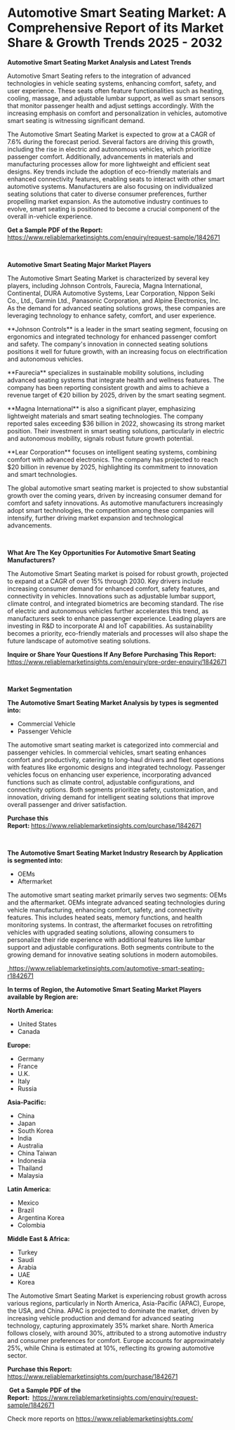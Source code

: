 <p><h1>Automotive Smart Seating Market: A Comprehensive Report of its Market Share & Growth Trends 2025 - 2032</h1></p><p><strong>Automotive Smart Seating Market Analysis and Latest Trends</strong></p>
<p><p>Automotive Smart Seating refers to the integration of advanced technologies in vehicle seating systems, enhancing comfort, safety, and user experience. These seats often feature functionalities such as heating, cooling, massage, and adjustable lumbar support, as well as smart sensors that monitor passenger health and adjust settings accordingly. With the increasing emphasis on comfort and personalization in vehicles, automotive smart seating is witnessing significant demand.</p><p>The Automotive Smart Seating Market is expected to grow at a CAGR of 7.6% during the forecast period. Several factors are driving this growth, including the rise in electric and autonomous vehicles, which prioritize passenger comfort. Additionally, advancements in materials and manufacturing processes allow for more lightweight and efficient seat designs. Key trends include the adoption of eco-friendly materials and enhanced connectivity features, enabling seats to interact with other smart automotive systems. Manufacturers are also focusing on individualized seating solutions that cater to diverse consumer preferences, further propelling market expansion. As the automotive industry continues to evolve, smart seating is positioned to become a crucial component of the overall in-vehicle experience.</p></p>
<p><strong>Get a Sample PDF of the Report:&nbsp;</strong> <a href="https://www.reliablemarketinsights.com/enquiry/request-sample/1842671?utm_campaign=2244&utm_medium=2&utm_source=Github&utm_content=ia&utm_term=26032025&utm_id=automotive-smart-seating">https://www.reliablemarketinsights.com/enquiry/request-sample/1842671</a></p>
<p>&nbsp;</p>
<p><strong>Automotive Smart Seating Major Market Players</strong></p>
<p><p>The Automotive Smart Seating Market is characterized by several key players, including Johnson Controls, Faurecia, Magna International, Continental, DURA Automotive Systems, Lear Corporation, Nippon Seiki Co., Ltd., Garmin Ltd., Panasonic Corporation, and Alpine Electronics, Inc. As the demand for advanced seating solutions grows, these companies are leveraging technology to enhance safety, comfort, and user experience.</p><p>**Johnson Controls** is a leader in the smart seating segment, focusing on ergonomics and integrated technology for enhanced passenger comfort and safety. The company's innovation in connected seating solutions positions it well for future growth, with an increasing focus on electrification and autonomous vehicles.</p><p>**Faurecia** specializes in sustainable mobility solutions, including advanced seating systems that integrate health and wellness features. The company has been reporting consistent growth and aims to achieve a revenue target of €20 billion by 2025, driven by the smart seating segment.</p><p>**Magna International** is also a significant player, emphasizing lightweight materials and smart seating technologies. The company reported sales exceeding $36 billion in 2022, showcasing its strong market position. Their investment in smart seating solutions, particularly in electric and autonomous mobility, signals robust future growth potential.</p><p>**Lear Corporation** focuses on intelligent seating systems, combining comfort with advanced electronics. The company has projected to reach $20 billion in revenue by 2025, highlighting its commitment to innovation and smart technologies.</p><p>The global automotive smart seating market is projected to show substantial growth over the coming years, driven by increasing consumer demand for comfort and safety innovations. As automotive manufacturers increasingly adopt smart technologies, the competition among these companies will intensify, further driving market expansion and technological advancements.</p></p>
<p>&nbsp;</p>
<p><strong>What Are The Key Opportunities For Automotive Smart Seating Manufacturers?</strong></p>
<p><p>The Automotive Smart Seating market is poised for robust growth, projected to expand at a CAGR of over 15% through 2030. Key drivers include increasing consumer demand for enhanced comfort, safety features, and connectivity in vehicles. Innovations such as adjustable lumbar support, climate control, and integrated biometrics are becoming standard. The rise of electric and autonomous vehicles further accelerates this trend, as manufacturers seek to enhance passenger experience. Leading players are investing in R&D to incorporate AI and IoT capabilities. As sustainability becomes a priority, eco-friendly materials and processes will also shape the future landscape of automotive seating solutions.</p></p>
<p><strong>Inquire or Share Your Questions If Any Before Purchasing This Report:</strong> <a href="https://www.reliablemarketinsights.com/enquiry/pre-order-enquiry/1842671?utm_campaign=2244&utm_medium=2&utm_source=Github&utm_content=ia&utm_term=26032025&utm_id=automotive-smart-seating">https://www.reliablemarketinsights.com/enquiry/pre-order-enquiry/1842671</a></p>
<p>&nbsp;</p>
<p><strong>Market Segmentation</strong></p>
<p><strong>The Automotive Smart Seating Market Analysis by types is segmented into:</strong></p>
<p><ul><li>Commercial Vehicle</li><li>Passenger Vehicle</li></ul></p>
<p><p>The automotive smart seating market is categorized into commercial and passenger vehicles. In commercial vehicles, smart seating enhances comfort and productivity, catering to long-haul drivers and fleet operations with features like ergonomic designs and integrated technology. Passenger vehicles focus on enhancing user experience, incorporating advanced functions such as climate control, adjustable configurations, and connectivity options. Both segments prioritize safety, customization, and innovation, driving demand for intelligent seating solutions that improve overall passenger and driver satisfaction.</p></p>
<p><strong>Purchase this Report:&nbsp;</strong><a href="https://www.reliablemarketinsights.com/purchase/1842671?utm_campaign=2244&utm_medium=2&utm_source=Github&utm_content=ia&utm_term=26032025&utm_id=automotive-smart-seating">https://www.reliablemarketinsights.com/purchase/1842671</a></p>
<p>&nbsp;</p>
<p><strong>The Automotive Smart Seating Market Industry Research by Application is segmented into:</strong></p>
<p><ul><li>OEMs</li><li>Aftermarket</li></ul></p>
<p><p>The automotive smart seating market primarily serves two segments: OEMs and the aftermarket. OEMs integrate advanced seating technologies during vehicle manufacturing, enhancing comfort, safety, and connectivity features. This includes heated seats, memory functions, and health monitoring systems. In contrast, the aftermarket focuses on retrofitting vehicles with upgraded seating solutions, allowing consumers to personalize their ride experience with additional features like lumbar support and adjustable configurations. Both segments contribute to the growing demand for innovative seating solutions in modern automobiles.</p></p>
<p><a href="https://www.reliablemarketinsights.com/automotive-smart-seating-r1842671?utm_campaign=2244&utm_medium=2&utm_source=Github&utm_content=ia&utm_term=26032025&utm_id=automotive-smart-seating">&nbsp;https://www.reliablemarketinsights.com/automotive-smart-seating-r1842671</a></p>
<p><strong>In terms of Region, the Automotive Smart Seating Market Players available by Region are:</strong></p>
<p>
    <p> <strong> North America: </strong>
        <ul>
            <li>United States</li>
            <li>Canada</li>
        </ul>
        </p> 
    <p> <strong> Europe: </strong>
        <ul>
            <li>Germany</li>
            <li>France</li>
            <li>U.K.</li>
            <li>Italy</li>
            <li>Russia</li>
        </ul>
        </p> 
    <p> <strong> Asia-Pacific: </strong>
        <ul>
            <li>China</li>
            <li>Japan</li>
            <li>South Korea</li>
            <li>India</li>
            <li>Australia</li>
            <li>China Taiwan</li>
            <li>Indonesia</li>
            <li>Thailand</li>
            <li>Malaysia</li>
        </ul>
        </p> 
    <p> <strong> Latin America: </strong>
        <ul>
            <li>Mexico</li>
            <li>Brazil</li>
            <li>Argentina Korea</li>
            <li>Colombia</li>
        </ul>
        </p> 
    <p> <strong> Middle East & Africa: </strong>
        <ul>
            <li>Turkey</li>
            <li>Saudi</li>
            <li>Arabia</li>
            <li>UAE</li>
            <li>Korea</li>
        </ul>
    </p>
    </p>
<p><p>The Automotive Smart Seating Market is experiencing robust growth across various regions, particularly in North America, Asia-Pacific (APAC), Europe, the USA, and China. APAC is projected to dominate the market, driven by increasing vehicle production and demand for advanced seating technology, capturing approximately 35% market share. North America follows closely, with around 30%, attributed to a strong automotive industry and consumer preferences for comfort. Europe accounts for approximately 25%, while China is estimated at 10%, reflecting its growing automotive sector.</p></p>
<p><strong>Purchase this Report: </strong><a href="https://www.reliablemarketinsights.com/purchase/1842671?utm_campaign=2244&utm_medium=2&utm_source=Github&utm_content=ia&utm_term=26032025&utm_id=automotive-smart-seating">https://www.reliablemarketinsights.com/purchase/1842671</a></p>
<p>&nbsp;<strong>Get a Sample PDF of the Report:&nbsp;&nbsp;</strong><a href="https://www.reliablemarketinsights.com/enquiry/request-sample/1842671?utm_campaign=2244&utm_medium=2&utm_source=Github&utm_content=ia&utm_term=26032025&utm_id=automotive-smart-seating">https://www.reliablemarketinsights.com/enquiry/request-sample/1842671</a></p>
<p><strong></strong></p>
<p>Check more reports on <a href="https://www.reliablemarketinsights.com/?utm_campaign=2244&utm_medium=2&utm_source=Github&utm_content=ia&utm_term=26032025&utm_id=automotive-smart-seating">https://www.reliablemarketinsights.com/</a></p>